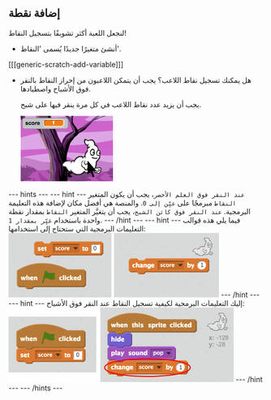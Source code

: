 ## إضافة نقطة

لنجعل اللعبة أكثر تشويقًا بتسجيل النقاط!

+ أنشئ متغيرًا جديدًا يُسمى 'النقاط'.

[[[generic-scratch-add-variable]]]

+ هل يمكنك تسجيل نقاط اللاعب؟ يجب أن يتمكن اللاعبون من إحراز النقاط بالنقر فوق الأشباح واصطيادها.

     يجب أن يزيد عدد نقاط اللاعب في كل مرة ينقر فيها على شبح.

    ![Increasing score](images/ghost-score-test.png)

--- hints ---
--- hint ---
`عند النقر فوق العلم الأخضر`، يجب أن يكون المتغير `النقاط` مبرمجًا على `عيِّن إلى 0`. والمنصة هي أفضل مكان لإضافة هذه التعليمة البرمجية. `عند النقر فوق كائن الشبح`، يجب أن يتغيَّر المتغير `النقاط` بمقدار نقطة واحدة باستخدام `غيِّر بمقدار 1`.
--- /hint ---
--- hint ---
فيما يلي هذه قوالب التعليمات البرمجية التي ستحتاج إلى استخدامها:
![screenshot](images/ghost-score-blocks.png)
--- /hint ---
--- hint ---
إليك التعليمات البرمجية لكيفية تسجيل النقاط عند النقر فوق الأشباح:
![screenshot](images/ghost-score-code.png)
--- /hint ---
--- /hints ---
